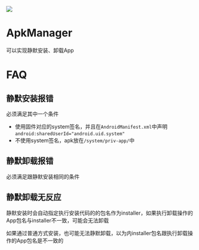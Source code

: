 [![](https://jitpack.io/v/yikuo123/ApkManager.svg)](https://jitpack.io/#yikuo123/ApkManager)

# ApkManager

可以实现静默安装、卸载App

# FAQ

## 静默安装报错

必须满足其中一个条件

* 使用固件对应的system签名，并且在`AndroidManifest.xml`中声明`android:sharedUserId="android.uid.system"`
* 不使用system签名，apk放在`/system/priv-app/`中

## 静默卸载报错

必须满足跟静默安装相同的条件

## 静默卸载无反应

静默安装时会自动指定执行安装代码的的包名作为installer，如果执行卸载操作的App包名与installer不一致，可能会无法卸载

如果通过普通方式安装，也可能无法静默卸载，以为内installer包名跟执行卸载操作的App包名是不一致的

